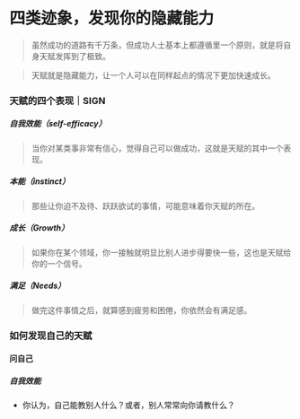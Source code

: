 # 四类迹象，发现你的隐藏能力

> 虽然成功的道路有千万条，但成功人士基本上都遵循里一个原则，就是将自身天赋发挥到了极致。

> 天赋就是隐藏能力，让一个人可以在同样起点的情况下更加快速成长。

### 天赋的四个表现｜SIGN
##### 自我效能（self-efficacy）
> 当你对某类事非常有信心，觉得自己可以做成功，这就是天赋的其中一个表现。

##### 本能（instinct）
> 那些让你迫不及待、跃跃欲试的事情，可能意味着你天赋的所在。

##### 成长（Growth）
> 如果你在某个领域，你一接触就明显比别人进步得要快一些，这也是天赋给你的一个信号。

##### 满足（Needs）
> 做完这件事情之后，就算感到疲劳和困倦，你依然会有满足感。

### 如何发现自己的天赋
#### 问自己
##### 自我效能
- 你认为，自己能教别人什么？或者，别人常常向你请教什么？

















